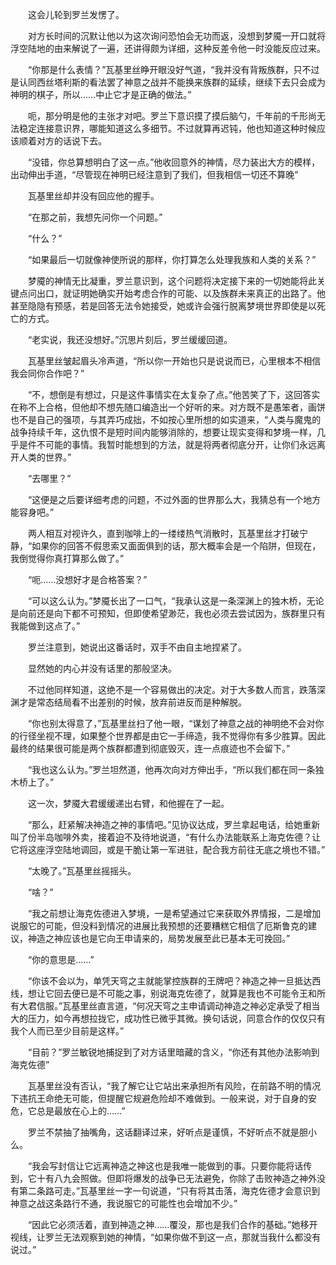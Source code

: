 　　这会儿轮到罗兰发愣了。

　　对方长时间的沉默让他以为这次询问恐怕会无功而返，没想到梦魇一开口就将浮空陆地的由来解说了一遍，还讲得颇为详细，这种反差令他一时没能反应过来。

　　“你那是什么表情？”瓦基里丝睁开眼没好气道，“我并没有背叛族群，只不过是认同西丝塔利斯的看法罢了神意之战并不能换来族群的延续，继续下去只会成为神明的棋子，所以……中止它才是正确的做法。”

　　呃，那分明是他的主张才对吧。罗兰下意识摸了摸后脑勺，千年前的千形尚无法稳定连接意识界，哪能知道这么多细节。不过就算再迟钝，他也知道这种时候应该顺着对方的话说下去。

　　“没错，你总算想明白了这一点。”他收回意外的神情，尽力装出大方的模样，出动伸出手道，“尽管现在神明已经注意到了我们，但我相信一切还不算晚”

　　瓦基里丝却并没有回应他的握手。

　　“在那之前，我想先问你一个问题。”

　　“什么？”

　　“如果最后一切就像神使所说的那样，你打算怎么处理我族和人类的关系？”

　　梦魇的神情无比凝重，罗兰意识到，这个问题将决定接下来的一切她能将此关键点问出口，就证明她确实开始考虑合作的可能、以及族群未来真正的出路了。他甚至隐隐有预感，若是回答无法令她接受，她或许会强行脱离梦境世界即使是以死亡的方式。

　　“老实说，我还没想好。”沉思片刻后，罗兰缓缓回道。

　　瓦基里丝皱起眉头冷声道，“所以你一开始也只是说说而已，心里根本不相信我会同你合作吧？”

　　“不，想倒是有想过，只是这件事情实在太复杂了点。”他苦笑了下，这回答实在称不上合格，但他却不想先随口编造出一个好听的来。对方既不是愚笨者，画饼也不是自己的强项，与其弄巧成拙，不如按心里所想的如实道来，“人类与魔鬼的战争持续千年，这仇恨不是短时间内能够消除的，想要让现实变得和梦境一样，几乎是件不可能的事情。我暂时能想到的方法，就是将两者彻底分开，让你们永远离开人类的世界。”

　　“去哪里？”

　　“这便是之后要详细考虑的问题，不过外面的世界那么大，我猜总有一个地方能容身吧。”

　　两人相互对视许久，直到咖啡上的一缕缕热气消散时，瓦基里丝才打破宁静，“如果你的回答不假思索又面面俱到的话，那大概率会是一个陷阱，但现在，我倒觉得你真打算那么做了。”

　　“呃……没想好才是合格答案？”

　　“可以这么认为。”梦魇长出了一口气，“我承认这是一条深渊上的独木桥，无论是向前还是向下都不可预知，但即使希望渺茫，我也必须去尝试因为，族群里只有我能做到这点了。”

　　罗兰注意到，她说出这番话时，双手不由自主地捏紧了。

　　显然她的内心并没有话里的那般坚决。

　　不过他同样知道，这绝不是一个容易做出的决定。对于大多数人而言，跌落深渊才是常态结局看不出差别的时候，放弃前进反而是种解脱。

　　“你也别太得意了，”瓦基里丝扫了他一眼，“谋划了神意之战的神明绝不会对你的行径坐视不理，如果整个世界都是由它一手缔造，我不觉得你有多少胜算。因此最终的结果很可能是两个族群都遭到彻底毁灭，连一点痕迹也不会留下。”

　　“我也这么认为。”罗兰坦然道，他再次向对方伸出手，“所以我们都在同一条独木桥上了。”

　　这一次，梦魇大君缓缓递出右臂，和他握在了一起。

　　“那么，赶紧解决神造之神的事情吧。”见协议达成，罗兰拿起电话，给她重新叫了份半岛咖啡外卖，接着迫不及待地说道，“有什么办法能联系上海克佐德？让它将这座浮空陆地调回，或是干脆让第一军进驻，配合我方前往无底之境也不错。”

　　“太晚了。”瓦基里丝摇摇头。

　　“啥？”

　　“我之前想让海克佐德进入梦境，一是希望通过它来获取外界情报，二是增加说服它的可能，但没料到情况的进展比我预想的还要糟糕它相信了厄斯鲁克的建议，神造之神应该也是它向王申请来的，局势发展至此已基本无可挽回。”

　　“你的意思是……”

　　“你该不会以为，单凭天穹之主就能掌控族群的王牌吧？神造之神一旦抵达西线，想让它回去便已是不可能之事，别说海克佐德了，就算是我也不可能令王和所有大君信服。”瓦基里丝直言道，“何况天穹之主申请调动神造之神必定承受了相当大的压力，如今再想拉拢它，成功性已微乎其微。换句话说，同意合作的仅仅只有我个人而已至少目前是这样。”

　　“目前？”罗兰敏锐地捕捉到了对方话里暗藏的含义，“你还有其他办法影响到海克佐德”

　　瓦基里丝没有否认，“我了解它让它站出来承担所有风险，在前路不明的情况下违抗王命绝无可能，但提醒它规避危险却不难做到。一般来说，对于自身的安危，它总是最放在心上的……”

　　罗兰不禁抽了抽嘴角，这话翻译过来，好听点是谨慎，不好听点不就是胆小么。

　　“我会写封信让它远离神造之神这也是我唯一能做到的事。只要你能将话传到，它十有八九会照做。但即将爆发的战争已无法避免，你除了击败神造之神外没有第二条路可走。”瓦基里丝一字一句说道，“只有将其击落，海克佐德才会意识到神意之战这条路行不通，我说服它的可能性也会增加不少。”

　　“因此它必须活着，直到神造之神……覆没，那也是我们合作的基础。”她移开视线，让罗兰无法观察到她的神情，“如果你做不到这一点，那就当我什么都没有说过。”
